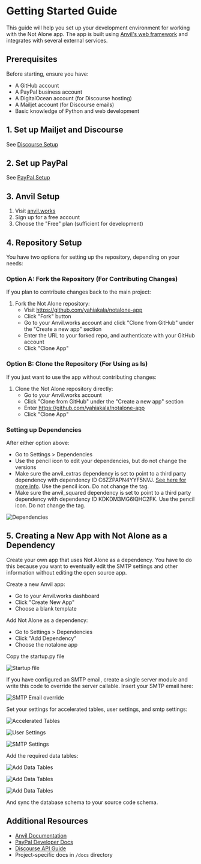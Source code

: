 # Getting Started Guide

This guide will help you set up your development environment for working with the Not Alone app. The app is built using [Anvil's web framework](https://anvil.works) and integrates with several external services.

## Prerequisites

Before starting, ensure you have:

- A GitHub account
- A PayPal business account
- A DigitalOcean account (for Discourse hosting)
- A Mailjet account (for Discourse emails)
- Basic knowledge of Python and web development

## 1. Set up Mailjet and Discourse
See [Discourse Setup](discourse_setup.md)

## 2. Set up PayPal
See [PayPal Setup](paypal_setup.md)

## 3. Anvil Setup

1. Visit [anvil.works](https://anvil.works)
2. Sign up for a free account
3. Choose the "Free" plan (sufficient for development)

## 4. Repository Setup

You have two options for setting up the repository, depending on your needs:

### Option A: Fork the Repository (For Contributing Changes)

If you plan to contribute changes back to the main project:

1. Fork the Not Alone repository:
    - Visit https://github.com/yahiakala/notalone-app
    - Click "Fork" button
    - Go to your Anvil.works account and click "Clone from GitHub" under the "Create a new app" section
    - Enter the URL to your forked repo, and authenticate with your GitHub account
    - Click "Clone App"

### Option B: Clone the Repository (For Using as Is)

If you just want to use the app without contributing changes:

1. Clone the Not Alone repository directly:
    - Go to your Anvil.works account
    - Click "Clone from GitHub" under the "Create a new app" section
    - Enter https://github.com/yahiakala/notalone-app
    - Click "Clone App"

### Setting up Dependencies

After either option above:

- Go to Settings > Dependencies
- Use the pencil icon to edit your dependencies, but do not change the versions
- Make sure the anvil_extras dependency is set to point to a third party dependency with dependency ID C6ZZPAPN4YYF5NVJ. [See here for more info](https://github.com/anvilistas/anvil-extras). Use the pencil icon. Do not change the tag.
- Make sure the anvil_squared dependency is set to point to a third party dependency with dependency ID KDKDM3MG6IQHC2FK. Use the pencil icon. Do not change the tag.

![Dependencies](images/edit_dependencies.png)

## 5. Creating a New App with Not Alone as a Dependency

Create your own app that uses Not Alone as a dependency. You have to do this because you want to eventually edit the SMTP settings and other information without editing the open source app.

Create a new Anvil app:

- Go to your Anvil.works dashboard
- Click "Create New App"
- Choose a blank template

Add Not Alone as a dependency:

- Go to Settings > Dependencies
- Click "Add Dependency"
- Choose the notalone app

Copy the startup.py file

![Startup file](images/deployment_app_startup.png)

If you have configured an SMTP email,
create a single server module and write this code to override the server callable.
Insert your SMTP email here:

![SMTP Email override](images/deployment_app_override_callable.png)

Set your settings for accelerated tables, user settings, and smtp settings:

![Accelerated Tables](images/deployment_app_accel_tables.png)

![User Settings](images/deployment_app_user_settings.png)

![SMTP Settings](images/smtp_settings.png)

Add the required data tables:

![Add Data Tables](images/deployment_app_add_db.png)

![Add Data Tables](images/deployment_app_add_db2.png)

![Add Data Tables](images/deployment_app_add_db3.png)

And sync the database schema to your source code schema.

## Additional Resources

- [Anvil Documentation](https://anvil.works/docs)
- [PayPal Developer Docs](https://developer.paypal.com/docs)
- [Discourse API Guide](https://docs.discourse.org)
- Project-specific docs in `/docs` directory

